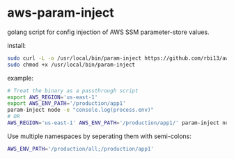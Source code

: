 # aws-param-inject

golang script for config injection of AWS SSM parameter-store values.

install:
```sh
sudo curl -L -o /usr/local/bin/param-inject https://github.com/rbi13/aws-param-inject/releases/download/0.0.2/aws-param-inject-linux-amd64
sudo chmod +x /usr/local/bin/param-inject
```

example:
```sh
# Treat the binary as a passthrough script
export AWS_REGION='us-east-1'
export AWS_ENV_PATH='/production/app1'
param-inject node -e "console.log(process.env)"
# OR
AWS_REGION='us-east-1' AWS_ENV_PATH='/production/app1/' param-inject node -e "console.log(process.env)"
```

Use multiple namespaces by seperating them with semi-colons:
```sh
AWS_ENV_PATH='/production/all;/production/app1'
```
